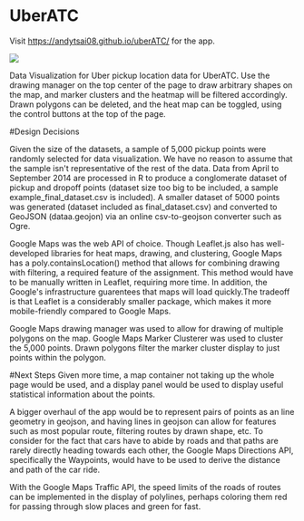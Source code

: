 # UberATC
Visit https://andytsai08.github.io/uberATC/ for the app.

![](https://github.com/andytsai08/uberATC/blob/master/uberATC_demo.gif)

Data Visualization for Uber pickup location data for UberATC. Use the drawing manager on the top center of the page to draw arbitrary shapes on the map, and marker clusters and the heatmap will be filtered accordingly. Drawn polygons can be deleted, and the heat map can be toggled, using the control buttons at the top of the page. 

#Design Decisions

Given the size of the datasets, a sample of 5,000 pickup points were randomly selected for data visualization. We have no reason to assume that the sample isn't representative of the rest of the data. Data from April to September 2014 are processed in R to produce a conglomerate dataset of pickup and dropoff points (dataset size too big to be included, a sample example_final_dataset.csv is included). A smaller dataset of 5000 points was generated (dataset included as final_dataset.csv) and converted to GeoJSON (dataa.geojon) via an online csv-to-geojson converter such as Ogre. 

Google Maps was the web API of choice. Though Leaflet.js also has well-developed libraries for heat maps, drawing, and clustering, Google Maps has a poly.containsLocation() method that allows for combining drawing with filtering, a required feature of the assignment. This method would have to be manually written in Leaflet, requiring more time. In addition, the Google's infrastructure guarentees that maps will load quickly.The tradeoff is that Leaflet is a considerably smaller package, which makes it more mobile-friendly compared to Google Maps.

Google Maps drawing manager was used to allow for drawing of multiple polygons on the map. Google Maps Marker Clusterer was used to cluster the 5,000 points. Drawn polygons filter the marker cluster display to just points within the polygon.

#Next Steps
Given more time, a map container not taking up the whole page would be used, and a display panel would be used to display useful statistical information about the points. 

A bigger overhaul of the app would be to represent pairs of points as an line geometry in geojson, and having lines in geojson can allow for features such as most popular route, filtering routes by drawn shape, etc. To consider for the fact that cars have to abide by roads and that paths are rarely directly heading towards each other, the Google Maps Directions API, specifically the Waypoints, would have to be used to derive the distance and path of the car ride.

With the Google Maps Traffic API, the speed limits of the roads of routes can be implemented in the display of polylines, perhaps coloring them red for passing through slow places and green for fast.
